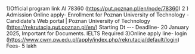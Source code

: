 1)Official program link AI  78360 (https://put.poznan.pl/en/node/78360)
2 ) Admission Online apply-  Enrollment for Poznan University of Technology - Candidate's Web portal | Poznan University of Technology (https://rekrutacja.put.poznan.pl/en/)  Starting Dt --- Deadline- 20 January 2025, Important for Documents.  IELTS Required
3)Online apply line- login (https://www.cwm.pw.edu.pl/apply/index.php/rekrutacja/default/login) Fees-  5 lakh